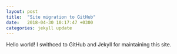 ```yaml
---
layout: post
title:  "Site migration to GitHub"
date:   2018-04-30 10:17:47 +0300
categories: jekyll update
---
```


Hello world! I swithced to GitHub and Jekyll for maintaining this site.
